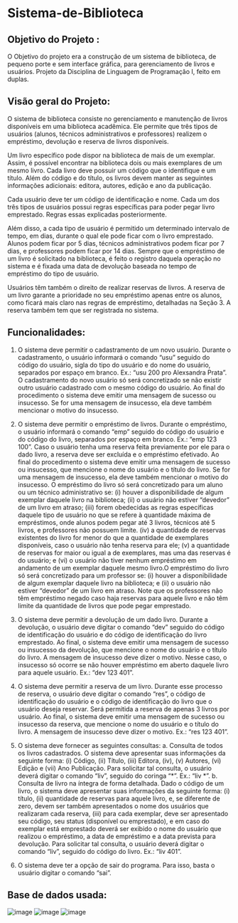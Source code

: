# Sistema-de-Biblioteca

## Objetivo do Projeto : 
O Objetivo do projeto era a construção de um sistema de biblioteca, de pequeno porte e sem interface gráfica, para gerenciamento de livros e usuários. Projeto da Disciplina de Linguagem de Programação I, feito em duplas.

## Visão geral do Projeto:
O sistema de biblioteca consiste no gerenciamento e manutenção de livros disponíveis em uma  biblioteca acadêmica. Ele permite que três tipos de usuários (alunos, técnicos administrativos e  professores) realizem o empréstimo, devolução e reserva de livros disponíveis.

Um livro específico pode dispor na biblioteca de mais de um exemplar. Assim, é possível encontrar na  biblioteca dois ou mais exemplares de um mesmo livro. 
Cada livro deve possuir um código que o identifique e um título. Além do código e do título, os livros  devem manter as seguintes informações adicionais: editora, autores, edição e ano da publicação.

Cada usuário deve ter um código de identificação e nome. Cada um dos três tipos de usuários possui regras específicas para poder pegar livro emprestado. Regras essas explicadas posteriormente.

Além disso, a cada tipo de usuário é  permitido um determinado intervalo de tempo, em dias, durante o qual ele pode ficar com o livro emprestado. Alunos podem ficar por 5 dias, técnicos administrativos podem ficar por 7 dias, e professores podem ficar por 14 dias. Sempre que o empréstimo de um livro é solicitado na biblioteca, é  feito o registro daquela operação no sistema e é fixada uma data de devolução baseada no tempo de  empréstimo do tipo de usuário. 

Usuários têm também o direito de realizar reservas de livros. A reserva de um livro garante a prioridade  no seu empréstimo apenas entre os alunos, como ficará mais claro nas regras de empréstimo,  detalhadas na Seção 3. A reserva também tem que ser registrada no sistema. 

## Funcionalidades:

1. O sistema deve permitir o cadastramento de um novo usuário. Durante o cadastramento, o  usuário informará o comando “usu” seguido do código do usuário, sigla do tipo do usuário e do  nome do usuário, separados por espaço em branco. Ex.: “usu 200 pro Alexsandra Prata”. O  cadastramento do novo usuário só será concretizado se não existir outro usuário cadastrado  com o mesmo código do usuário. Ao final do procedimento o sistema deve emitir uma  mensagem de sucesso ou insucesso. Se for uma mensagem de insucesso, ela deve também  mencionar o motivo do insucesso. 

2. O sistema deve permitir o empréstimo de livros. Durante o empréstimo, o usuário informará o  comando “emp” seguido do código do usuário e do código do livro, separados por espaço em branco. Ex.: “emp 123 100”. Caso o usuário tenha uma reserva feita previamente por ele para  o dado livro, a reserva deve ser excluída e o empréstimo efetivado. Ao final do procedimento o  sistema deve emitir uma mensagem de sucesso ou insucesso, que mencione o nome do  usuário e o título do livro. Se for uma mensagem de insucesso, ela deve também mencionar o  motivo do insucesso. 
O empréstimo do livro só será concretizado para um aluno ou um técnico administrativo se:  (i) houver a disponibilidade de algum exemplar daquele livro na biblioteca; (ii) o usuário não  estiver “devedor” de um livro em atraso; (iii) forem obedecidas as regras específicas daquele  tipo de usuário no que se refere à quantidade máxima de empréstimos, onde alunos podem pegar até 3 livros, técnicos até 5 livros, e professores não possuem limite. (iv) a quantidade de reservas existentes do livro for menor do que a quantidade de  exemplares disponíveis, caso o usuário não tenha reserva para ele; (v) a quantidade de  reservas for maior ou igual a de exemplares, mas uma das reservas é do usuário; e (vi) o usuário  não tiver nenhum empréstimo em andamento de um exemplar daquele mesmo livro.O empréstimo do livro só será concretizado para um professor se: (i) houver a disponibilidade  de algum exemplar daquele livro na biblioteca; e (ii) o usuário não estiver “devedor” de um livro  em atraso. Note que os professores não têm empréstimo negado caso haja reservas para aquele livro e  não têm limite da quantidade de livros que pode pegar emprestado. 

3. O sistema deve permitir a devolução de um dado livro. Durante a devolução, o usuário deve  digitar o comando “dev” seguido do código de identificação do usuário e do código de  identificação do livro emprestado. Ao final, o sistema deve emitir uma mensagem de sucesso  ou insucesso da devolução, que mencione o nome do usuário e o título do livro. A mensagem  de insucesso deve dizer o motivo. Nesse caso, o insucesso só ocorre se não houver empréstimo  em aberto daquele livro para aquele usuário. Ex.: “dev 123 401”. 

4. O sistema deve permitir a reserva de um livro. Durante esse processo de reserva, o usuário  deve digitar o comando “res”, o código de identificação do usuário e o código de identificação  do livro que o usuário deseja reservar. Será permitida a reserva de apenas 3 livros por usuário.  Ao final, o sistema deve emitir uma mensagem de sucesso ou insucesso da reserva, que  mencione o nome do usuário e o título do livro. A mensagem de insucesso deve dizer o motivo.  Ex.: “res 123 401”. 

5. O sistema deve fornecer as seguintes consultas: 
a. Consulta de todos os livros cadastrados. O sistema deve apresentar suas informações da  seguinte forma: (i) Código, (ii) Título, (iii) Editora, (iv), (v) Autores, (vi) Edição e (vii) Ano  Publicação. Para solicitar tal consulta, o usuário deverá digitar o comando “liv”, seguido do  coringa “*”. Ex.: “liv *”. 
b. Consulta de livro na íntegra de forma detalhada. Dado o código de um livro, o sistema deve  apresentar suas informações da seguinte forma: (i) título, (ii) quantidade de reservas para  aquele livro, e, se diferente de zero, devem ser também apresentados o nome dos usuários  que realizaram cada reserva, (iii) para cada exemplar, deve ser apresentado seu código,  seu status (disponível ou emprestado), e em caso do exemplar está emprestado deverá ser  exibido o nome do usuário que realizou o empréstimo, a data de empréstimo e a data  prevista para devolução. Para solicitar tal consulta, o usuário deverá digitar o comando “liv”,  seguido do código do livro. Ex.: “liv 401”. 

6. O sistema deve ter a opção de sair do programa. Para isso, basta o usuário digitar o comando  “sai”. 

## Base de dados usada:

![image](https://user-images.githubusercontent.com/85186341/168453412-23f32a30-261d-4e78-9cc5-d7e8381b0f6d.png)
![image](https://user-images.githubusercontent.com/85186341/168453366-926a0082-6c21-4f21-a6c8-ee8987440b51.png)
![image](https://user-images.githubusercontent.com/85186341/168453378-821ab6ef-5d09-452f-8f95-6bbb27d79341.png)


